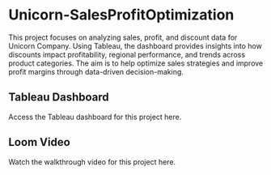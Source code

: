 # Unicorn-SalesProfitOptimization
This project focuses on analyzing sales, profit, and discount data for Unicorn Company. Using Tableau, the dashboard provides insights into how discounts impact profitability, regional performance, and trends across product categories. The aim is to help optimize sales strategies and improve profit margins through data-driven decision-making.

<h2>Tableau Dashboard</h2>
Access the Tableau dashboard for this project here.

<h2>Loom Video</h2>
Watch the walkthrough video for this project here.
